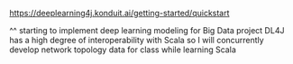 https://deeplearning4j.konduit.ai/getting-started/quickstart

^^ starting to implement deep learning modeling for Big Data project DL4J has a high degree of interoperability with Scala so I will concurrently develop network topology data for class while learning Scala
